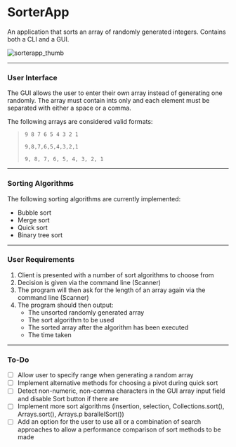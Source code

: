 # SorterApp

An application that sorts an array of randomly generated integers. Contains both a CLI and a GUI.

![sorterapp_thumb](https://user-images.githubusercontent.com/11021728/135925326-50de863b-4d4e-41c7-8089-197c026c624d.PNG)

---

### User Interface

The GUI allows the user to enter their own array instead of generating one randomly. The array must contain ints only and each element must be separated with either a space or a comma.

The following arrays are considered valid formats:
> `9 8 7 6 5 4 3 2 1`
> 
> `9,8,7,6,5,4,3,2,1`
> 
> `9, 8, 7, 6, 5, 4, 3, 2, 1`

---

### Sorting Algorithms
The following sorting algorithms are currently implemented:
- Bubble sort
- Merge sort
- Quick sort
- Binary tree sort

---

### User Requirements
1. Client is presented with a number of sort algorithms to choose from
2. Decision is given via the command line (Scanner)
3. The program will then ask for the length of an array again via the command line (Scanner)
4. The program should then output:
	- The unsorted randomly generated array
	- The sort algorithm to be used
	- The sorted array after the algorithm has been executed
	- The time taken


---

### To-Do

- [ ] Allow user to specify range when generating a random array
- [ ] Implement alternative methods for choosing a pivot during quick sort
- [ ] Detect non-numeric, non-comma characters in the GUI array input field and disable Sort button if there are
- [ ] Implement more sort algorithms (insertion, selection, Collections.sort(), Arrays.sort(), Arrays.p barallelSort())
- [ ] Add an option for the user to use all or a combination of search approaches to allow a performance comparison of sort methods to be made
